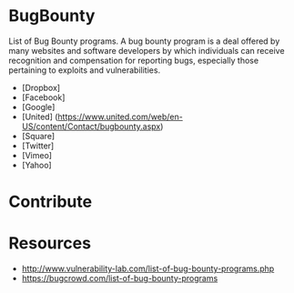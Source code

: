 # BugBounty
List of Bug Bounty programs. A bug bounty program is a deal offered by many websites and software developers by which individuals can receive recognition and compensation for reporting bugs, especially those pertaining to exploits and vulnerabilities. 

- [Dropbox]
- [Facebook]
- [Google]
- [United] (https://www.united.com/web/en-US/content/Contact/bugbounty.aspx)
- [Square]
- [Twitter]
- [Vimeo]
- [Yahoo]


# Contribute

# Resources

- http://www.vulnerability-lab.com/list-of-bug-bounty-programs.php
- https://bugcrowd.com/list-of-bug-bounty-programs
